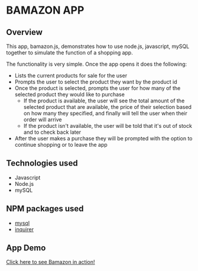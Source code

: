 # BAMAZON APP

## Overview

This app, bamazon.js, demonstrates how to use node.js, javascript, mySQL together to simulate the function of a shopping app.

The functionality is very simple. Once the app opens it does the following:
  
* Lists the current products for sale for the user
* Prompts the user to select the product they want by the product id
* Once the product is selected, prompts the user for how many of the selected product they would like to purchase
  * If the product is available, the user will see the total amount of the selected product that are available, the price of their selection based on how many they specified, and finally will tell the user when their order will arrive
  * If the product isn't available, the user will be told that it's out of stock and to check back later
* After the user makes a purchase they will be prompted with the option to continue shopping or to leave the app

## Technologies used

* Javascript
* Node.js
* mySQL

## NPM packages used

* [mysql](https://www.npmjs.com/package/mysql#connection-options)
* [inquirer](https://github.com/sameeri/Code-Inquirer/wiki/Asking-questions-away-with-Inquirer!)

## App Demo

[Click here to see Bamazon in action!](https://drive.google.com/file/d/1b5YMbnCVz1K1Tg7XQXENkZQHTCFaFiIO/view?usp=sharing)
